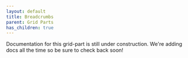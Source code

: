 ```yaml
---
layout: default
title: Breadcrumbs
parent: Grid Parts
has_children: true
---
```


Documentation for this grid-part is still under construction. We're adding docs all the time so be sure to check back soon!